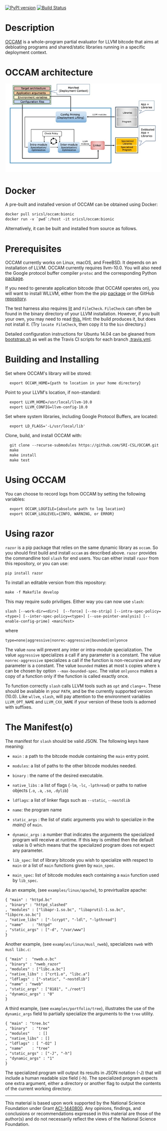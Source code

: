 [![PyPI version](https://badge.fury.io/py/razor.svg)](https://badge.fury.io/py/razor)
[![Build Status](https://travis-ci.org/SRI-CSL/OCCAM.svg?branch=llvm10)](https://travis-ci.org/SRI-CSL/OCCAM)

Description
============

[OCCAM](https://github.com/SRI-CSL/OCCAM) is a whole-program partial evaluator for LLVM bitcode that aims at debloating programs and shared/static libraries running in a specific deployment context.

OCCAM architecture
==================

![OCCAM architecture](https://github.com/SRI-CSL/OCCAM/blob/master/OCCAM-arch.jpg)

Docker
======

A pre-built and installed version of OCCAM can be obtained using Docker:

```shell
docker pull sricsl/occam:bionic
docker run -v `pwd`:/host -it sricsl/occam:bionic
```
Alternatively, it can be built and installed from source as follows.

Prerequisites
============

OCCAM currently works on Linux, macOS, and FreeBSD.  It depends on an installation of LLVM. OCCAM currently requires llvm-10.0. You will also need the Google protocol buffer compiler `protoc` and the corresponding Python [package](https://pypi.python.org/pypi/protobuf/).

If you need to generate application bitcode (that OCCAM operates on), you will want to install WLLVM, either from the the pip [package](https://pypi.python.org/pypi/wllvm/) or the GitHub [repository](https://github.com/SRI-CSL/whole-program-llvm.git).

The test harness also requires [lit](https://pypi.python.org/pypi/lit/) and `FileCheck`. `FileCheck` can often be found in the binary directory of your LLVM installation. However, if you built your own, you may need to read [this.](https://bugs.llvm.org//show_bug.cgi?id=25675) Hint: the build produces it, but does not install it. (Try `locate FileCheck`, then copy it to the `bin` directory.)

Detailed configuration instructions for Ubuntu 14.04 can be gleaned from [bootstrap.sh](https://github.com/SRI-CSL/OCCAM/blob/master/vagrants/14.04/basic/bootstrap.sh) as well as the Travis CI scripts for each branch [.travis.yml](https://github.com/SRI-CSL/OCCAM/blob/master/.travis.yml).

Building and Installing
=======================

Set where OCCAM's library will be stored:
```
  export OCCAM_HOME={path to location in your home directory}
```

Point to your LLVM's location, if non-standard:
```
  export LLVM_HOME=/usr/local/llvm-10.0
  export LLVM_CONFIG=llvm-config-10.0
```

Set where system libraries, including Google Protocol Buffers, are located:
```
  export LD_FLAGS='-L/usr/local/lib'
```

Clone, build, and install OCCAM with:

```
  git clone --recurse-submodules https://github.com/SRI-CSL/OCCAM.git
  make
  make install
  make test
```

Using OCCAM
===========

You can choose to record logs from OCCAM by setting the following variables:

```
  export OCCAM_LOGFILE={absolute path to log location}
  export OCCAM_LOGLEVEL={INFO, WARNING, or ERROR}
```

Using razor
===========

`razor` is a pip package that relies on the same dynamic library as `occam`. So you should first build and install `occam` as described above. `razor`  provides the commandline tool `slash` for end users. You can either install `razor` from this repository, or you can use:
```
pip install razor
```

To install an editable version from this repository:

```
make -f Makefile develop
```

This may require sudo priviliges. Either way you can now use `slash`:

```
slash [--work-dir=<dir>]  [--force] [--no-strip] [--intra-spec-policy=<type>] [--inter-spec-policy=<type>] [--use-pointer-analysis] [--enable-config-prime] <manifest>
```

where 

```
type=none|aggressive|nonrec-aggressive|bounded|onlyonce
```

The value `none` will prevent any inter or intra-module specialization. The value `aggressive` specializes a call if any parameter is a constant. The value `nonrec-aggressive` specializes a call if the function is non-recursive and any parameter is a constant. The value `bounded` makes at most `k` copies where `k` can be chosen by option `--max-bounded-spec`. The value `onlyonce` makes a copy of a function only if the function is called exactly once.

To function correctly `slash` calls LLVM tools such as `opt` and `clang++`. These should be available in your `PATH`, and be the currently supported version (10.0). Like `wllvm`, `slash`, will pay attention to the environment variables `LLVM_OPT_NAME` and `LLVM_CXX_NAME` if your version of these tools is adorned with suffixes.

The Manifest(o)
===============

The manifest for `slash` should be valid JSON. The following keys have meaning:

+ `main` : a path to the bitcode module containing the `main` entry point.

+ `modules`: a list of paths to the other bitcode modules needed.

+ `binary` : the name of the desired executable.

+ `native_libs` : a list of flags (`-lm`, `-lc`, `-lpthread`) or paths to native objects (`.o`, `.a`, `.so`, `.dylib`)

+ `ldflags`: a list of linker flags such as `--static`, `--nostdlib`

+ `name`: the program name 

+ `static_args` : the list of static arguments you wish to specialize in the _main()_ of `main`.

+ `dynamic_args` : a number that indicates the arguments the specialized program will receive at runtime. If this key is omitted then the default value is 0 which means that the specialized program does not expect any parameter. 

+ `lib_spec`: list of library bitcode you wish to specialize with respect to `main` or a list of `main` functions given by `main_spec`. 

+ `main_spec`:  list of bitcode modules each containing a `main` function used by `lib_spec`. 

As an example, (see `examples/linux/apache`), to previrtualize apache:

```
{ "main" : "httpd.bc"
, "binary" : "httpd_slashed"
, "modules" : ["libapr-1.so.bc", "libaprutil-1.so.bc", "libpcre.so.bc"]
, "native_libs" : ["-lcrypt", "-ldl", "-lpthread"]
, "name"    : "httpd"
, "static_args" : ["-d", "/var/www"]
}
```

Another example, (see `examples/linux/musl_nweb`), specializes `nweb` with `musl libc.c`:
```
{ "main" :  "nweb.o.bc"
, "binary" : "nweb_razor"
, "modules" : ["libc.a.bc"]
, "native_libs" : ["crt1.o", "libc.a"]
, "ldflags" : ["-static", "-nostdlib"]
, "name" : "nweb"
, "static_args" : ["8181", "./root"]
, "dynamic_args" : "0"
}
```

A third example, (see `examples/portfolio/tree`),  illustrates the use of the `dynamic_args` field to partially specialize the arguments to the `tree` utility.
```
{ "main" : "tree.bc"
, "binary"  : "tree"
, "modules"    : []
, "native_libs" : []
, "ldflags" : [ "-O2" ]
, "name"    : "tree"
, "static_args" : ["-J", "-h"]
, "dynamic_args" : "1"
}
```

The specialized program will output its results in JSON notation (-J) that will include a human readable size field (-h). The specialized program expects one extra argument, either a directory or another flag to output the contents of the current working directory.

---

This material is based upon work supported by the National Science Foundation under Grant [ACI-1440800](http://www.nsf.gov/awardsearch/showAward?AWD_ID=1440800). Any opinions, findings, and conclusions or recommendations expressed in this material are those of the author(s) and do not necessarily reflect the views of the National Science Foundation.
